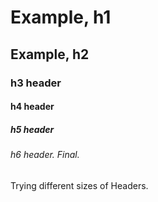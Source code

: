 # Example, h1
## Example, h2
### h3 header
#### h4 header
##### h5 header
###### h6 header. Final.

Trying different sizes of Headers.
